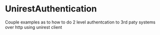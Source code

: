 # UnirestAuthentication

Couple examples as to how to do 2 level authentcation to 3rd paty systems over http using unirest client
